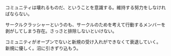 コミュニティは壊れるものだ、ということを意識する。維持する努力をしなければならない。

サークルクラッシャーというのも、サークルのためを考えて行動するメンバーを剥がしてしまう存在。さっさと排除しないといけない。

コミュニティがオープンでないと新規の受け入れができなくて衰退していく。
新規に優しく。沼に引きずり込もう。

